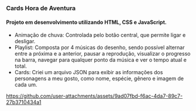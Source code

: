 ### Cards Hora de Aventura
#### Projeto em desenvolvimento utilizando HTML, CSS e JavaScript.
- Animação de chuva: Controlada pelo botão central, que permite ligar e desligar.
- Playlist: Composta por 4 músicas do desenho, sendo possível alternar entre a próxima e a anterior, pausar a reprodução, visualizar o progresso na barra, navegar para qualquer ponto da música e ver o tempo atual e total.
- Cards: Criei um arquivo JSON para exibir as informações dos personagens a meu gosto, como nome, espécie, gênero e imagem de cada um.

https://github.com/user-attachments/assets/9ad07fbd-f6ac-4da7-89c7-27b3710434a1

